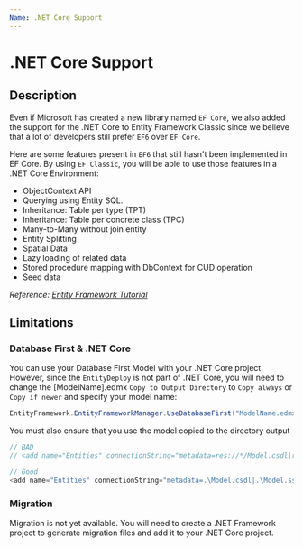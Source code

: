 ```yaml
---
Name: .NET Core Support
---
```


# .NET Core Support

## Description

Even if Microsoft has created a new library named `EF Core`, we also added the support for the .NET Core to Entity Framework Classic since we believe that a lot of developers still prefer `EF6` over `EF Core`.

Here are some features present in `EF6` that still hasn't been implemented in EF Core. By using `EF Classic`, you will be able to use those features in a .NET Core Environment:

- ObjectContext API
- Querying using Entity SQL.
- Inheritance: Table per type (TPT)
- Inheritance: Table per concrete class (TPC)
- Many-to-Many without join entity
- Entity Splitting
- Spatial Data
- Lazy loading of related data
- Stored procedure mapping with DbContext for CUD operation
- Seed data

_Reference: [Entity Framework Tutorial](https://www.entityframeworktutorial.net/efcore/entity-framework-core.aspx#efcore-vs-ef6)_

## Limitations

### Database First & .NET Core

You can use your Database First Model with your .NET Core project. However, since the `EntityDeploy` is not part of .NET Core, you will need to change the [ModelName].edmx `Copy to Output Directory` to `Copy always` or `Copy if newer` and specify your model name:

```csharp
EntityFramework.EntityFrameworkManager.UseDatabaseFirst("ModelName.edmx");
```

You must also ensure that you use the model copied to the directory output

```csharp
// BAD
// <add name="Entities" connectionString="metadata=res://*/Model.csdl|res://*/Model.ssdl|res://*/Model.msl;..." providerName="System.Data.EntityClient" />

// Good
<add name="Entities" connectionString="metadata=.\Model.csdl|.\Model.ssdl|.\Model.msl;..." providerName="System.Data.EntityClient" />
```

### Migration
Migration is not yet available. You will need to create a .NET Framework project to generate migration files and add it to your .NET Core project.
